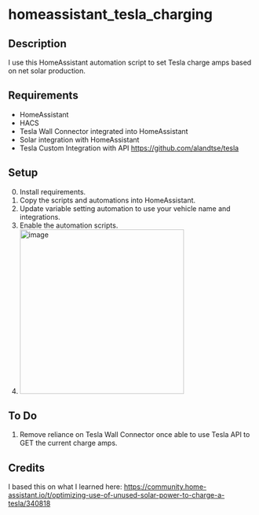 # homeassistant_tesla_charging

## Description
I use this HomeAssistant automation script to set Tesla charge amps based on net solar production. 

## Requirements
* HomeAssistant
* HACS
* Tesla Wall Connector integrated into HomeAssistant
* Solar integration with HomeAssistant
* Tesla Custom Integration with API https://github.com/alandtse/tesla

## Setup
0. Install requirements.
1. Copy the scripts and automations into HomeAssistant.
2. Update variable setting automation to use your vehicle name and integrations.
3. Enable the automation scripts.
5. <img width="334" alt="image" src="https://user-images.githubusercontent.com/1264217/166574103-e8b72c11-9f63-46b8-a500-d001a5e13dbf.png">

## To Do
1. Remove reliance on Tesla Wall Connector once able to use Tesla API to GET the current charge amps.

## Credits
I based this on what I learned here: https://community.home-assistant.io/t/optimizing-use-of-unused-solar-power-to-charge-a-tesla/340818
